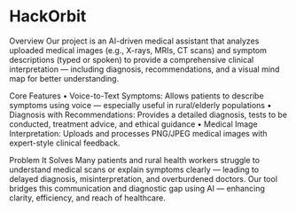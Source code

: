 # HackOrbit

Overview
Our project is an AI-driven medical assistant that analyzes uploaded medical images (e.g., X-rays, MRIs, CT scans) and symptom descriptions (typed or spoken) to provide a comprehensive clinical interpretation — including diagnosis, recommendations, and a visual mind map for better understanding.

Core Features
• Voice-to-Text Symptoms: Allows patients to describe symptoms using voice — especially useful in rural/elderly populations
• Diagnosis with Recommendations: Provides a detailed diagnosis, tests to be conducted, treatment advice, and ethical guidance
• Medical Image Interpretation: Uploads and processes PNG/JPEG medical images with expert-style clinical feedback.

Problem It Solves
Many patients and rural health workers struggle to understand medical scans or explain symptoms clearly — leading to delayed diagnosis, misinterpretation, and overburdened doctors. Our tool bridges this communication and diagnostic gap using AI — enhancing clarity, efficiency, and reach of healthcare.
